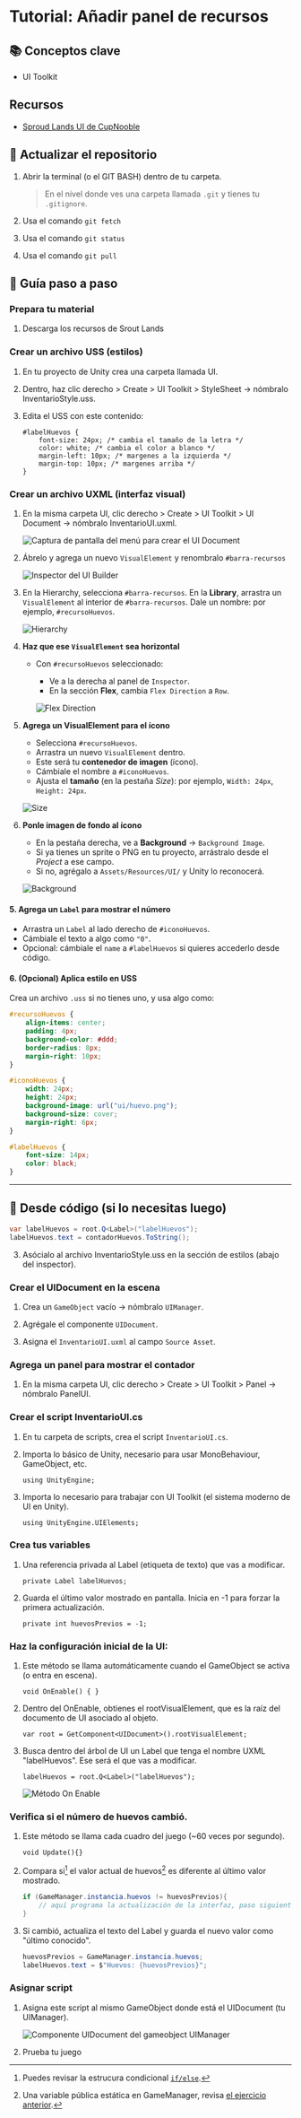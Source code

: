 # Tutorial: Añadir panel de recursos

## 📚 Conceptos clave

- UI Toolkit

## Recursos

- [Sproud Lands UI de CupNooble](https://cupnooble.itch.io/sprout-lands-asset-pack)

## 🔄 Actualizar el repositorio

1. Abrir la terminal (o el GIT BASH) dentro de tu carpeta.

    > En el nivel donde ves una carpeta llamada `.git` y tienes tu `.gitignore`.

2. Usa el comando `git fetch`

3. Usa el comando `git status`

4. Usa el comando `git pull`

## 🧠 Guía paso a paso

### Prepara tu material

1. Descarga los recursos de Srout Lands

### Crear un archivo USS (estilos)

1. En tu proyecto de Unity crea una carpeta llamada UI.

2. Dentro, haz clic derecho > Create > UI Toolkit > StyleSheet → nómbralo InventarioStyle.uss.

3. Edita el USS con este contenido:

    ```
    #labelHuevos {
        font-size: 24px; /* cambia el tamaño de la letra */
        color: white; /* cambia el color a blanco */
        margin-left: 10px; /* margenes a la izquierda */
        margin-top: 10px; /* margenes arriba */
    }
    ```

### Crear un archivo UXML (interfaz visual)

1. En la misma carpeta UI, clic derecho > Create > UI Toolkit > UI Document → nómbralo InventarioUI.uxml.

    ![Captura de pantalla del menú para crear el UI Document](unity/assets/inventario/MenuUIDocument.png)

2. Ábrelo y agrega un nuevo `VisualElement` y renombralo `#barra-recursos`

    ![Inspector del UI Builder](unity/assets/inventario/nombreElementos.png)

3. En la Hierarchy, selecciona `#barra-recursos`. En la **Library**, arrastra un `VisualElement` al interior de `#barra-recursos`. Dale un nombre: por ejemplo, `#recursoHuevos`.

    ![Hierarchy](unity/assets/inventario/Hierarchy.png)

4. **Haz que ese `VisualElement` sea horizontal**

    * Con `#recursoHuevos` seleccionado:

      * Ve a la derecha al panel de `Inspector`.
      * En la sección **Flex**, cambia `Flex Direction` a `Row`.

      ![Flex Direction](unity/assets/inventario/flexRow.png)

3. **Agrega un VisualElement para el ícono**

    * Selecciona `#recursoHuevos`.
    * Arrastra un nuevo `VisualElement` dentro.
    * Este será tu **contenedor de imagen** (ícono).
    * Cámbiale el nombre a `#iconoHuevos`.
    * Ajusta el **tamaño** (en la pestaña *Size*): por ejemplo, `Width: 24px`, `Height: 24px`.

    ![Size](unity/assets/inventario/SizeBackground.png)


4. **Ponle imagen de fondo al ícono**

    * En la pestaña derecha, ve a **Background** → `Background Image`.
    * Si ya tienes un sprite o PNG en tu proyecto, arrástralo desde el *Project* a ese campo.
    * Si no, agrégalo a `Assets/Resources/UI/` y Unity lo reconocerá.

    ![Background](unity/assets/inventario/BackgroundUIBuilder.png)

#### 5. **Agrega un `Label` para mostrar el número**

* Arrastra un `Label` al lado derecho de `#iconoHuevos`.
* Cámbiale el texto a algo como `"0"`.
* Opcional: cámbiale el `name` a `#labelHuevos` si quieres accederlo desde código.

#### 6. **(Opcional) Aplica estilo en USS**

Crea un archivo `.uss` si no tienes uno, y usa algo como:

```css
#recursoHuevos {
    align-items: center;
    padding: 4px;
    background-color: #ddd;
    border-radius: 8px;
    margin-right: 10px;
}

#iconoHuevos {
    width: 24px;
    height: 24px;
    background-image: url("ui/huevo.png");
    background-size: cover;
    margin-right: 6px;
}

#labelHuevos {
    font-size: 14px;
    color: black;
}
```

---

## 🧠 Desde código (si lo necesitas luego)

```csharp
var labelHuevos = root.Q<Label>("labelHuevos");
labelHuevos.text = contadorHuevos.ToString();
```



3. Asócialo al archivo InventarioStyle.uss en la sección de estilos (abajo del inspector).

### Crear el UIDocument en la escena

1. Crea un `GameObject` vacío → nómbralo `UIManager`.

2. Agrégale el componente `UIDocument`.

3. Asigna el `InventarioUI.uxml` al campo `Source Asset`.

### Agrega un panel para mostrar el contador

1. En la misma carpeta UI, clic derecho > Create > UI Toolkit > Panel  → nómbralo PanelUI.

### Crear el script InventarioUI.cs

1. En tu carpeta de scripts, crea el script `InventarioUI.cs`. 

2. Importa lo básico de Unity, necesario para usar MonoBehaviour, GameObject, etc.

    `using UnityEngine;`

3. Importa lo necesario para trabajar con UI Toolkit (el sistema moderno de UI en Unity).

    `using UnityEngine.UIElements;`

### Crea tus variables

1. Una referencia privada al Label (etiqueta de texto) que vas a modificar.
 
    `private Label labelHuevos;`

2. Guarda el último valor mostrado en pantalla. Inicia en -1 para forzar la primera actualización.

    `private int huevosPrevios = -1;`

### Haz la configuración inicial de la UI:

1. Este método se llama automáticamente cuando el GameObject se activa (o entra en escena).

    `void OnEnable() {
    }`

5. Dentro del OnEnable, obtienes el rootVisualElement, que es la raíz del documento de UI asociado al objeto.

    `var root = GetComponent<UIDocument>().rootVisualElement;`

5. Busca dentro del árbol de UI un Label que tenga el nombre UXML "labelHuevos". Ese será el que vas a modificar.

    `labelHuevos = root.Q<Label>("labelHuevos");`

    ![Método On Enable](unity/assets/inventario/OnEnable.png)

### Verifica si el número de huevos cambió.

1. Este método se llama cada cuadro del juego (~60 veces por segundo).

    `void Update(){}`

6. Compara si[^2] el valor actual de huevos[^1] es diferente al último valor mostrado.

    ```c#
    if (GameManager.instancia.huevos != huevosPrevios){
        // aquí programa la actualización de la interfaz, paso siguiente
    }
    ```

6. Si cambió, actualiza el texto del Label y guarda el nuevo valor como "último conocido".

    ```c#
    huevosPrevios = GameManager.instancia.huevos;
    labelHuevos.text = $"Huevos: {huevosPrevios}";
    ```

### Asignar script

1. Asigna este script al mismo GameObject donde está el UIDocument (tu UIManager).

    ![Componente UIDocument del gameobject UIManager](unity/assets/inventario/UIDocument.png)

2. Prueba tu juego

[^1]: Una variable pública estática en GameManager, revisa [el ejercicio anterior]().
[^2]: Puedes revisar la estrucura condicional [`if/else`](programacion/infoIfElse.md).
